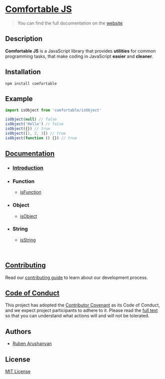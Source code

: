 # [Comfortable JS](https://comfortable.js.org)
> You can find the full documentation on the [website](https://comfortable.js.org)

## Description

**Comfortable JS** is a JavaScript library that provides **utilities** for common programming tasks, that make coding in JavaScript **easier** and **cleaner**.

## Installation

```
npm install comfortable
```

## Example

```js
import isObject from 'comfortable/isObject'

isObject(null) // false
isObject('Hello') // false
isObject({}) // true
isObject([1, 2, 3]) // true
isObject(function () {}) // true
```

## [Documentation](https://comfortable.js.org)

- ### [Introduction](https://comfortable.js.org/docs/introduction)
- ### Function
    - [isFunction](https://comfortable.js.org/docs/Function/isFunction)
- ### Object
    - [isObject](https://comfortable.js.org/docs/Object/isObject)
- ### String
    - [isString](https://comfortable.js.org/docs/String/isString)


</br>

## [Contributing](https://github.com/ruben-arushanyan/comfortable/blob/master/CONTRIBUTING.md)

Read our [contributing guide](https://github.com/ruben-arushanyan/comfortable/blob/master/CONTRIBUTING.md) to learn about our development process.

## [Code of Conduct](https://github.com/ruben-arushanyan/comfortable/blob/master/CODE_OF_CONDUCT.md)

This project has adopted the [Contributor Covenant](https://www.contributor-covenant.org) as its Code of Conduct, and we expect project participants to adhere to it. Please read the [full text](https://github.com/ruben-arushanyan/comfortable/blob/master/CODE_OF_CONDUCT.md) so that you can understand what actions will and will not be tolerated.

## Authors

- [Ruben Arushanyan](https://github.com/ruben-arushanyan)

## License

[MIT License](https://github.com/Ruben-Arushanyan/comfortable/blob/master/LICENSE)